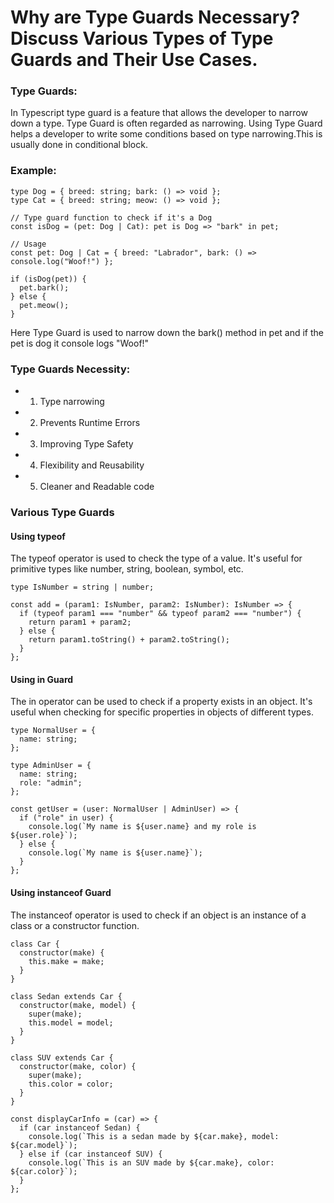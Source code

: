 # Why are Type Guards Necessary? Discuss Various Types of Type Guards and Their Use Cases.

### Type Guards:

In Typescript type guard is a feature that allows the developer to narrow down a type. Type Guard is often regarded as narrowing. Using Type Guard helps a developer to write some conditions based on type narrowing.This is usually done in conditional block.

### Example:

```tsx
type Dog = { breed: string; bark: () => void };
type Cat = { breed: string; meow: () => void };

// Type guard function to check if it's a Dog
const isDog = (pet: Dog | Cat): pet is Dog => "bark" in pet;

// Usage
const pet: Dog | Cat = { breed: "Labrador", bark: () => console.log("Woof!") };

if (isDog(pet)) {
  pet.bark();
} else {
  pet.meow();
}
```

Here Type Guard is used to narrow down the bark() method in pet and if the pet is dog it console logs "Woof!"

### Type Guards Necessity:

- 1. Type narrowing
- 2. Prevents Runtime Errors
- 3. Improving Type Safety
- 4. Flexibility and Reusability
- 5. Cleaner and Readable code

### Various Type Guards

#### Using typeof

The typeof operator is used to check the type of a value. It's useful for primitive types like number, string, boolean, symbol, etc.

```tsx
type IsNumber = string | number;

const add = (param1: IsNumber, param2: IsNumber): IsNumber => {
  if (typeof param1 === "number" && typeof param2 === "number") {
    return param1 + param2;
  } else {
    return param1.toString() + param2.toString();
  }
};
```

#### Using in Guard

The in operator can be used to check if a property exists in an object. It's useful when checking for specific properties in objects of different types.

```tsx
type NormalUser = {
  name: string;
};

type AdminUser = {
  name: string;
  role: "admin";
};

const getUser = (user: NormalUser | AdminUser) => {
  if ("role" in user) {
    console.log(`My name is ${user.name} and my role is ${user.role}`);
  } else {
    console.log(`My name is ${user.name}`);
  }
};
```

#### Using instanceof Guard

The instanceof operator is used to check if an object is an instance of a class or a constructor function.

```tsx
class Car {
  constructor(make) {
    this.make = make;
  }
}

class Sedan extends Car {
  constructor(make, model) {
    super(make);
    this.model = model;
  }
}

class SUV extends Car {
  constructor(make, color) {
    super(make);
    this.color = color;
  }
}

const displayCarInfo = (car) => {
  if (car instanceof Sedan) {
    console.log(`This is a sedan made by ${car.make}, model: ${car.model}`);
  } else if (car instanceof SUV) {
    console.log(`This is an SUV made by ${car.make}, color: ${car.color}`);
  }
};
```
